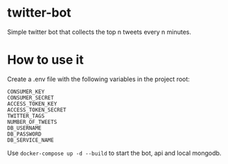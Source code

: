 # twitter-bot
Simple twitter bot that collects the top n tweets every n minutes.

# How to use it
Create a .env file with the following variables in the project root:
```
CONSUMER_KEY
CONSUMER_SECRET
ACCESS_TOKEN_KEY
ACCESS_TOKEN_SECRET
TWITTER_TAGS
NUMBER_OF_TWEETS
DB_USERNAME
DB_PASSWORD
DB_SERVICE_NAME
```

Use ```docker-compose up -d --build``` to start the bot, api and local mongodb.
